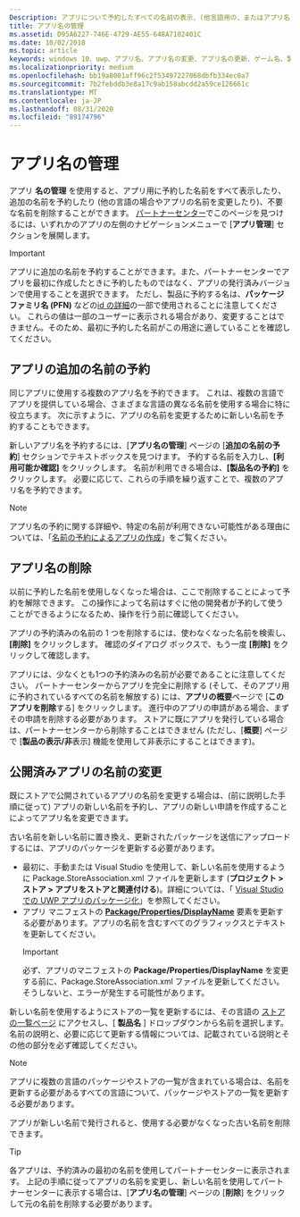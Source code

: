 ```yaml
---
Description: アプリについて予約したすべての名前の表示、(他言語用の、またはアプリ名を変更するための) 追加の名前の予約、不要になった予約済みの名前の削除を行います。
title: アプリ名の管理
ms.assetid: D95A6227-746E-4729-AE55-648A7102401C
ms.date: 10/02/2018
ms.topic: article
keywords: windows 10、uwp、アプリ名、アプリ名の変更、アプリ名の更新、ゲーム名、製品名
ms.localizationpriority: medium
ms.openlocfilehash: bb19a8001aff96c2f53497227068dbfb334ec0a7
ms.sourcegitcommit: 7b2febddb3e8a17c9ab158abcdd2a59ce126661c
ms.translationtype: MT
ms.contentlocale: ja-JP
ms.lasthandoff: 08/31/2020
ms.locfileid: "89174796"
---
```

# <a name="manage-app-names"></a>アプリ名の管理

アプリ **名の管理** を使用すると、アプリ用に予約した名前をすべて表示したり、追加の名前を予約したり (他の言語の場合やアプリの名前を変更したり)、不要な名前を削除することができます。 [パートナーセンター](https://partner.microsoft.com/dashboard)でこのページを見つけるには、いずれかのアプリの左側のナビゲーションメニューで [**アプリ管理**] セクションを展開します。

> [!IMPORTANT]
> アプリに追加の名前を予約することができます。また、パートナーセンターでアプリを最初に作成したときに予約したものではなく、アプリの発行済みバージョンで使用することを選択できます。 ただし、製品に予約する名は、**パッケージファミリ名 (PFN)** などの[id の詳細](view-app-identity-details.md)の一部で使用されることに注意してください。 これらの値は一部のユーザーに表示される場合があり、変更することはできません。そのため、最初に予約した名前がこの用途に適していることを確認してください。


## <a name="reserve-additional-names-for-your-app"></a>アプリの追加の名前の予約

同じアプリに使用する複数のアプリ名を予約できます。 これは、複数の言語でアプリを提供している場合、さまざまな言語の異なる名前を使用する場合に特に役立ちます。 次に示すように、アプリの名前を変更するために新しい名前を予約することもできます。

新しいアプリ名を予約するには、[**アプリ名の管理**] ページの [**追加の名前の予約**] セクションでテキストボックスを見つけます。 予約する名前を入力し、**[利用可能か確認]** をクリックします。 名前が利用できる場合は、**[製品名の予約]** をクリックします。 必要に応じて、これらの手順を繰り返すことで、複数のアプリ名を予約できます。

> [!NOTE]
> アプリ名の予約に関する詳細や、特定の名前が利用できない可能性がある理由については、「[名前の予約によるアプリの作成](create-your-app-by-reserving-a-name.md)」をご覧ください。


## <a name="delete-app-names"></a>アプリ名の削除

以前に予約した名前を使用しなくなった場合は、ここで削除することによって予約を解除できます。 この操作によって名前はすぐに他の開発者が予約して使うことができるようになるため、操作を行う前に確認してください。

アプリの予約済みの名前の 1 つを削除するには、使わなくなった名前を検索し、**[削除]** をクリックします。 確認のダイアログ ボックスで、もう一度 **[削除]** をクリックして確認します。

アプリには、少なくとも1つの予約済みの名前が必要であることに注意してください。 パートナーセンターからアプリを完全に削除する (そして、そのアプリ用に予約されているすべての名前を解放する) には、**アプリの概要**ページで [**このアプリを削除**する] をクリックします。 進行中のアプリの申請がある場合、まずその申請を削除する必要があります。 ストアに既にアプリを発行している場合は、パートナーセンターから削除することはできません (ただし、[**概要**] ページで [**製品の表示/非**表示] 機能を使用して非表示にすることはできます)。 


## <a name="rename-an-app-that-has-already-been-published"></a>公開済みアプリの名前の変更

既にストアで公開されているアプリの名前を変更する場合は、(前に説明した手順に従って) アプリの新しい名前を予約し、アプリの新しい申請を作成することによってアプリ名を変更できます。 

古い名前を新しい名前に置き換え、更新されたパッケージを送信にアップロードするには、アプリのパッケージを更新する必要があります。
- 最初に、手動または Visual Studio を使用して、新しい名前を使用するように Package.StoreAssociation.xml ファイルを更新します (**プロジェクト > ストア > アプリをストアと関連付ける**)。詳細については、「 [Visual Studio での UWP アプリのパッケージ化](/windows/msix/package/packaging-uwp-apps)」を参照してください。
- アプリ マニフェストの [**Package/Properties/DisplayName**](/uwp/schemas/appxpackage/uapmanifestschema/element-displayname) 要素を更新する必要があります。アプリの名前を含むすべてのグラフィックスとテキストを更新してください。 
  > [!IMPORTANT]
  > 必ず、アプリのマニフェストの **Package/Properties/DisplayName** を変更する前に、Package.StoreAssociation.xml ファイルを更新してください。そうしないと、エラーが発生する可能性があります。

新しい名前を使用するようにストアの一覧を更新するには、その言語の [ストアの一覧ページ](create-app-store-listings.md) にアクセスし、[ **製品名** ] ドロップダウンから名前を選択します。 名前の説明と、必要に応じて更新する情報については、記載されている説明とその他の部分を必ず確認してください。

> [!NOTE]
> アプリに複数の言語のパッケージやストアの一覧が含まれている場合は、名前を更新する必要があるすべての言語について、パッケージやストアの一覧を更新する必要があります。

アプリが新しい名前で発行されると、使用する必要がなくなった古い名前を削除できます。

> [!TIP]
> 各アプリは、予約済みの最初の名前を使用してパートナーセンターに表示されます。 上記の手順に従ってアプリの名前を変更し、新しい名前を使用してパートナーセンターに表示する場合は、[**アプリ名の管理**] ページの [**削除**] をクリックして元の名前を削除する必要があります。 

 

 